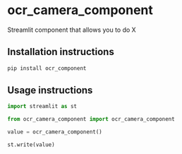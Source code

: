 # ocr_camera_component

Streamlit component that allows you to do X

## Installation instructions 

```sh
pip install ocr_component
```

## Usage instructions

```python
import streamlit as st

from ocr_camera_component import ocr_camera_component

value = ocr_camera_component()

st.write(value)
